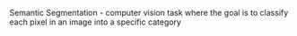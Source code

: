 Semantic Segmentation - computer vision task where the goal is to classify each pixel in an image into a specific category
